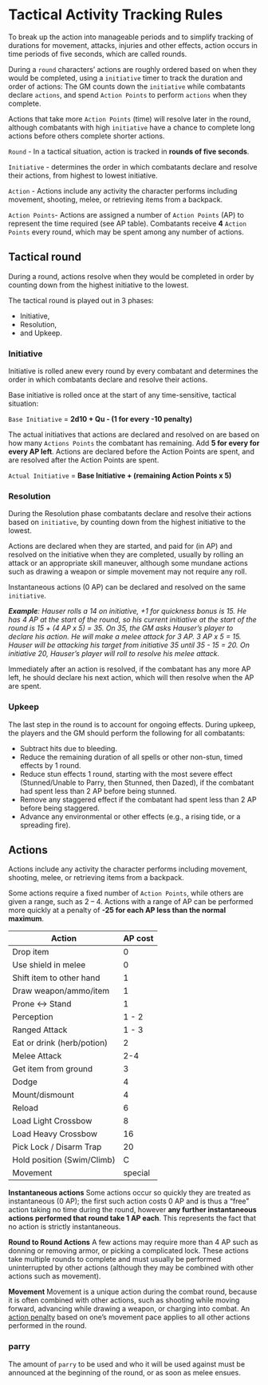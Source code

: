 # Tactical Activity Tracking Rules
To break up the action into manageable periods and to simplify tracking of durations for movement, attacks, injuries and other effects, action occurs in time periods of five seconds, which are called rounds.

During a `round` characters’ actions are roughly ordered based on when they would be completed, using a `initiative` timer to track the duration and order of actions: The GM counts down the `initiative` while combatants declare `actions`, and spend `Action Points` to perform `actions` when they complete.

Actions that take more `Action Points` (time) will resolve later in the round, although combatants with high `initiative` have a chance to complete long actions before others complete shorter actions.

`Round` - In a tactical situation, action is tracked in **rounds of five seconds**.

`Initiative` - determines the order in which combatants declare and resolve their actions, from highest to lowest initiative.

`Action` - Actions include any activity the character performs including movement, shooting, melee, or retrieving items from a backpack.

`Action Points`- Actions are assigned a number of `Action Points` (AP) to represent the time required (see AP table). Combatants receive **4** `Action Points` every round, which may be spent among any number of actions.

## Tactical round
During a round, actions resolve when they would be completed in order by counting down from the highest initiative to the lowest.

The tactical round is played out in 3 phases:
- Initiative,
- Resolution,
- and Upkeep.

### Initiative
Initiative is rolled anew every round by every combatant and determines the order in which combatants declare and resolve their actions.

Base initiative is rolled once at the start of any time-sensitive, tactical situation:

`Base Initiative` = **2d10 + Qu - (1 for every -10 penalty)**

The actual initiatives that actions are declared and resolved on are based on how many `Actions Points` the combatant has remaining. Add **5 for every for every AP left**. Actions are declared before the Action Points are spent, and are resolved after the Action Points are spent. 

`Actual Initiative` = **Base Initiative + (remaining Action Points x 5)**

### Resolution
During the Resolution phase combatants declare and resolve their actions based on `initiative`, by counting down from the highest initiative to the lowest.

Actions are declared when they are started, and paid for (in AP) and resolved on the initiative when they are completed, usually by rolling an attack or an appropriate skill maneuver, although some mundane actions such as drawing a weapon or simple movement may not require any roll.

Instantaneous actions (0 AP) can be declared and resolved on the same `initiative`.

_**Example**: Hauser rolls a 14 on initiative, +1 for quickness bonus is 15. He has 4 AP at the start of the round, so his current initiative at the start of the round is 15 + (4 AP x 5) = 35. On 35, the GM asks Hauser’s player to declare his action. He will make a melee attack for 3 AP. 3 AP x 5 = 15. Hauser will be attacking his target from initiative 35 until 35 - 15 = 20. On initiative 20, Hauser’s player will roll to resolve his melee attack._

Immediately after an action is resolved, if the combatant has any more AP left, he should declare his next action, which will then resolve when the AP are spent. 

### Upkeep
The last step in the round is to account for ongoing effects. During upkeep, the players and the GM should perform the following for all combatants:
- Subtract hits due to bleeding.
- Reduce the remaining duration of all spells or other non-stun, timed effects by 1 round.
- Reduce stun effects 1 round, starting with the most severe effect (Stunned/Unable to Parry, then Stunned, then Dazed), if the combatant had spent less than 2 AP before being stunned.
- Remove any staggered effect if the combatant had spent less than 2 AP before being staggered.
- Advance any environmental or other effects (e.g., a rising tide, or a spreading fire).


## Actions
Actions include any activity the character performs including movement, shooting, melee, or retrieving items from a backpack.

Some actions require a fixed number of `Action Points`, while others are given a range, such as 2 – 4. Actions with a range of AP can be performed more quickly at a penalty of **-25 for each AP less than the normal maximum**.

| Action | AP cost |
| --- | --- |
Drop item | 0
Use shield in melee | 0
Shift item to other hand | 1
Draw weapon/ammo/item | 1
Prone <-> Stand | 1
Perception | 1 - 2
Ranged Attack | 1 - 3
Eat or drink (herb/potion) | 2
Melee Attack | 2-4
Get item from ground | 3
Dodge | 4
Mount/dismount | 4
Reload | 6
Load Light Crossbow | 8
Load Heavy Crossbow | 16
Pick Lock / Disarm Trap | 20
Hold position (Swim/Climb) | C
Movement | special | 1 pace change allowed per. sec.

**Instantaneous actions** Some actions occur so quickly they are treated as instantaneous (0 AP); the first such action costs 0 AP and is thus a “free” action taking no time during the round, however **any further instantaneous actions performed that round take 1 AP each**. This represents the fact that no action is strictly instantaneous.

**Round to Round Actions** A few actions may require more than 4 AP such as donning or removing armor, or picking a complicated lock. These actions take multiple rounds to complete and must usually be performed uninterrupted by other actions (although they may be combined with other actions such as movement).

**Movement** Movement is a unique action during the combat round, because it is often combined with other actions, such as
shooting while moving forward, advancing while drawing a weapon, or charging into combat. An [action penalty](https://github.com/coprolit/rpg-rules/blob/master/movement-rules.md) based on one’s movement pace applies to all other actions performed in the round.

### parry
The amount of `parry` to be used and who it will be used against must be announced at the beginning of the round, or as soon as melee ensues.

